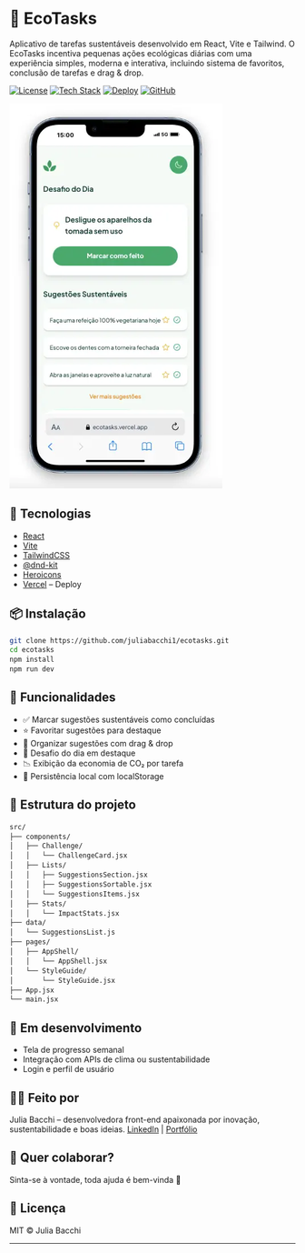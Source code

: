 # 🌱 EcoTasks

Aplicativo de tarefas sustentáveis desenvolvido em React, Vite e Tailwind. O EcoTasks incentiva pequenas ações ecológicas diárias com uma experiência simples, moderna e interativa, incluindo sistema de favoritos, conclusão de tarefas e drag & drop.

[![License](https://img.shields.io/badge/License-MIT-green)](https://opensource.org/licenses/MIT)
[![Tech Stack](https://img.shields.io/badge/Tech%20Stack-React%2C%20Vite%2C%20Tailwind-blue)](https://reactjs.org/)
[![Deploy](https://img.shields.io/badge/Deploy-Vercel-purple)](https://ecotasks.vercel.app/)
[![GitHub](https://img.shields.io/badge/GitHub-@juliabacchi1/ecotasks-black?logo=github)](https://github.com/juliabacchi1/ecotasks)

![Ecotasks Screenshot](./public/screenshot.webp)

## 🚀 Tecnologias

- [React](https://reactjs.org/)
- [Vite](https://vitejs.dev/)
- [TailwindCSS](https://tailwindcss.com/)
- [@dnd-kit](https://dndkit.com/)
- [Heroicons](https://heroicons.com/)
- [Vercel](https://vercel.com/) – Deploy

## 📦 Instalação

```bash
git clone https://github.com/juliabacchi1/ecotasks.git
cd ecotasks
npm install
npm run dev
```

## 🔧 Funcionalidades

- ✅ Marcar sugestões sustentáveis como concluídas
- ⭐ Favoritar sugestões para destaque
- 📌 Organizar sugestões com drag & drop
- 📅 Desafio do dia em destaque
- 📉 Exibição da economia de CO₂ por tarefa
- 💾 Persistência local com localStorage

## 📁 Estrutura do projeto

```bash
src/
├── components/
│   ├── Challenge/
│   │   └── ChallengeCard.jsx
│   ├── Lists/
│   │   ├── SuggestionsSection.jsx
│   │   ├── SuggestionsSortable.jsx
│   │   └── SuggestionsItems.jsx
│   ├── Stats/
│   │   └── ImpactStats.jsx
├── data/
│   └── SuggestionsList.js
├── pages/
│   ├── AppShell/
│   │   └── AppShell.jsx
│   └── StyleGuide/
│       └── StyleGuide.jsx
├── App.jsx
└── main.jsx
```

## 🧪 Em desenvolvimento

- Tela de progresso semanal
- Integração com APIs de clima ou sustentabilidade
- Login e perfil de usuário

## 🙋‍♀️ Feito por
Julia Bacchi – desenvolvedora front-end apaixonada por inovação, sustentabilidade e boas ideias.
[LinkedIn](https://www.linkedin.com/in/juliabacchi/) | [Portfólio](https://juliadev.vercel.app/)

## 💬 Quer colaborar?
Sinta-se à vontade, toda ajuda é bem-vinda 💛

## 📄 Licença
MIT © Julia Bacchi

---
